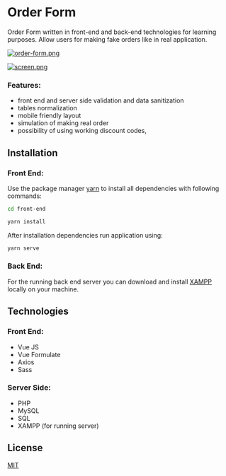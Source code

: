# Order Form

Order Form written in front-end and back-end technologies for learning purposes.
Allow users for making fake orders like in real application.

[![order-form.png](https://i.postimg.cc/fyVh9PSj/order-form.png)](https://postimg.cc/7JrcvmVf)

[![screen.png](https://i.postimg.cc/nzyCMqCz/screen.png)](https://postimg.cc/dk9qxkRP)

### Features:
- front end and server side validation and data sanitization
- tables normalization
- mobile friendly layout
- simulation of making real order
- possibility of using working discount codes,  


## Installation

### Front End:

Use the package manager [yarn](https://yarnpkg.com/cli/install) to install all dependencies with following commands:

```bash
cd front-end
```
```bash
yarn install
```
After installation dependencies run application using:
```bash
yarn serve
```

### Back End:

For the running back end server you can download and install [XAMPP](https://www.apachefriends.org/download.html) locally on your machine.

## Technologies
### Front End:
- Vue JS
- Vue Formulate
- Axios
- Sass
### Server Side:
- PHP
- MySQL
- SQL
- XAMPP (for running server)



## License
[MIT](https://choosealicense.com/licenses/mit/)